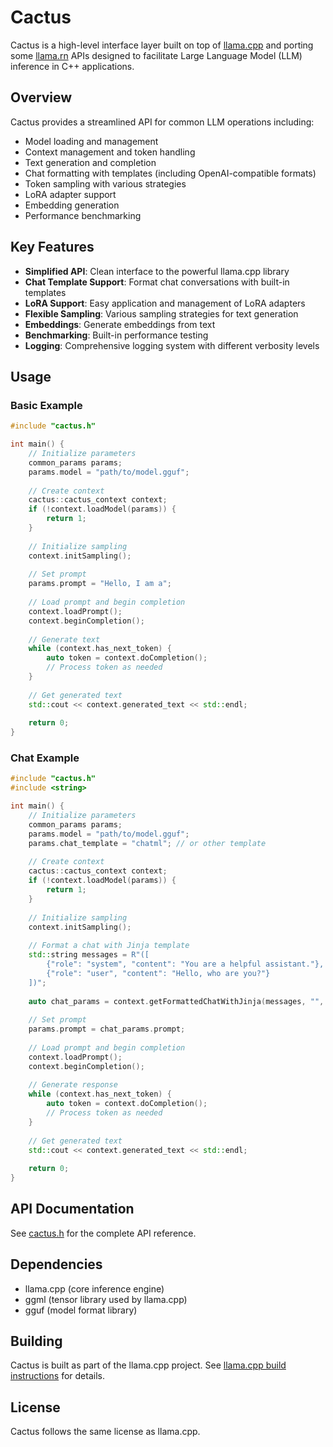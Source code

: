# Cactus

Cactus is a high-level interface layer built on top of [llama.cpp](https://github.com/ggerganov/llama.cpp) and porting some [llama.rn](https://github.com/mybigday/llama.rn) APIs designed to facilitate Large Language Model (LLM) inference in C++ applications.

## Overview

Cactus provides a streamlined API for common LLM operations including:

- Model loading and management
- Context management and token handling
- Text generation and completion
- Chat formatting with templates (including OpenAI-compatible formats)
- Token sampling with various strategies
- LoRA adapter support
- Embedding generation
- Performance benchmarking

## Key Features

- **Simplified API**: Clean interface to the powerful llama.cpp library
- **Chat Template Support**: Format chat conversations with built-in templates
- **LoRA Support**: Easy application and management of LoRA adapters
- **Flexible Sampling**: Various sampling strategies for text generation
- **Embeddings**: Generate embeddings from text
- **Benchmarking**: Built-in performance testing
- **Logging**: Comprehensive logging system with different verbosity levels

## Usage

### Basic Example

```cpp
#include "cactus.h"

int main() {
    // Initialize parameters
    common_params params;
    params.model = "path/to/model.gguf";
    
    // Create context
    cactus::cactus_context context;
    if (!context.loadModel(params)) {
        return 1;
    }
    
    // Initialize sampling
    context.initSampling();
    
    // Set prompt
    params.prompt = "Hello, I am a";
    
    // Load prompt and begin completion
    context.loadPrompt();
    context.beginCompletion();
    
    // Generate text
    while (context.has_next_token) {
        auto token = context.doCompletion();
        // Process token as needed
    }
    
    // Get generated text
    std::cout << context.generated_text << std::endl;
    
    return 0;
}
```

### Chat Example

```cpp
#include "cactus.h"
#include <string>

int main() {
    // Initialize parameters
    common_params params;
    params.model = "path/to/model.gguf";
    params.chat_template = "chatml"; // or other template
    
    // Create context
    cactus::cactus_context context;
    if (!context.loadModel(params)) {
        return 1;
    }
    
    // Initialize sampling
    context.initSampling();
    
    // Format a chat with Jinja template
    std::string messages = R"([
        {"role": "system", "content": "You are a helpful assistant."},
        {"role": "user", "content": "Hello, who are you?"}
    ])";
    
    auto chat_params = context.getFormattedChatWithJinja(messages, "", "", "", false, "");
    
    // Set prompt
    params.prompt = chat_params.prompt;
    
    // Load prompt and begin completion
    context.loadPrompt();
    context.beginCompletion();
    
    // Generate response
    while (context.has_next_token) {
        auto token = context.doCompletion();
        // Process token as needed
    }
    
    // Get generated text
    std::cout << context.generated_text << std::endl;
    
    return 0;
}
```

## API Documentation

See [cactus.h](cactus.h) for the complete API reference.

## Dependencies

- llama.cpp (core inference engine)
- ggml (tensor library used by llama.cpp)
- gguf (model format library)

## Building

Cactus is built as part of the llama.cpp project. See [llama.cpp build instructions](https://github.com/ggerganov/llama.cpp#build) for details.

## License

Cactus follows the same license as llama.cpp.

